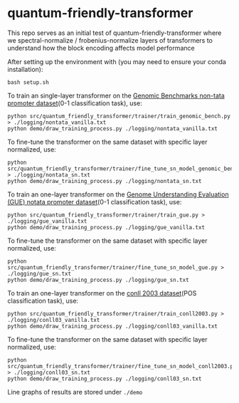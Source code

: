 # quantum-friendly-transformer

This repo serves as an initial test of quantum-friendly-transformer where we spectral-normalize / frobenius-normalize layers of transformers to understand how the block encoding affects model performance

After setting up the environment with (you may need to ensure your conda installation):

```
bash setup.sh
```

To train an single-layer transformer on the [Genomic Benchmarks non-tata promoter dataset](https://bmcgenomdata.biomedcentral.com/articles/10.1186/s12863-023-01123-8)(0-1 classification task), use:

```
python src/quantum_friendly_transformer/trainer/train_genomic_bench.py > ./logging/nontata_vanilla.txt
python demo/draw_training_process.py ./logging/nontata_vanilla.txt
```

To fine-tune the transformer on the same dataset with specific layer normalized, use:

```
python src/quantum_friendly_transformer/trainer/fine_tune_sn_model_genomic_bench.py > ./logging/nontata_sn.txt
python demo/draw_training_process.py ./logging/nontata_sn.txt
```

To train an one-layer transformer on the [Genome Understanding Evaluation (GUE) notata promoter dataset](https://huggingface.co/datasets/leannmlindsey/GUE)(0-1 classification task), use:

```
python src/quantum_friendly_transformer/trainer/train_gue.py > ./logging/gue_vanilla.txt
python demo/draw_training_process.py ./logging/gue_vanilla.txt
```

To fine-tune the transformer on the same dataset with specific layer normalized, use:

```
python src/quantum_friendly_transformer/trainer/fine_tune_sn_model_gue.py > ./logging/gue_sn.txt
python demo/draw_training_process.py ./logging/gue_sn.txt
```

To train an one-layer transformer on the [conll 2003 dataset](https://huggingface.co/datasets/eriktks/conll2003)(POS classification task), use:

```
python src/quantum_friendly_transformer/trainer/train_conll2003.py > ./logging/conll03_vanilla.txt
python demo/draw_training_process.py ./logging/conll03_vanilla.txt
```

To fine-tune the transformer on the same dataset with specific layer normalized, use:

```
python src/quantum_friendly_transformer/trainer/fine_tune_sn_model_conll2003.py > ./logging/conll03_sn.txt
python demo/draw_training_process.py ./logging/conll03_sn.txt
```

Line graphs of results are stored under `./demo `